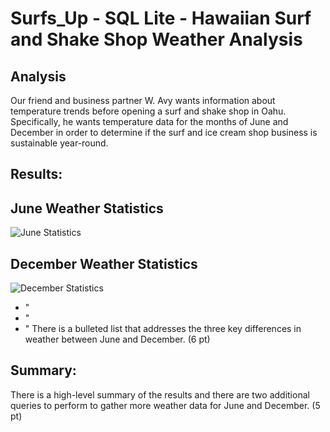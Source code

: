 # Surfs_Up - SQL Lite - Hawaiian Surf and Shake Shop Weather Analysis

## Analysis

Our friend and business partner W. Avy wants information about temperature trends before opening a surf and shake shop in Oahu. Specifically, he wants temperature data for the months of June and December in order to determine if the surf and ice cream shop business is sustainable year-round.


## Results:

## June Weather Statistics

![June Statistics](https://user-images.githubusercontent.com/82718969/129035239-7dece45a-5462-4375-bf29-91bd9f585a02.png)


## December Weather Statistics

![December Statistics](https://user-images.githubusercontent.com/82718969/129035272-0bc15c4d-8695-4ba2-8446-80e931f59d12.png)

- "
- "
- "
There is a bulleted list that addresses the three key differences in weather between June and December. (6 pt)

## Summary:

There is a high-level summary of the results and there are two additional queries to perform to gather more weather data for June and December. (5 pt)
